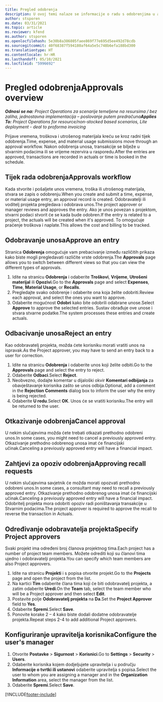 ```yaml
---
title: Pregled odobrenja
description: U ovoj temi nalaze se informacije o radu s odobrenjima u aplikaciji Project Operations.
author: stsporen
ms.date: 03/31/2021
ms.topic: article
ms.reviewer: kfend
ms.author: stsporen
ms.openlocfilehash: 5e30b8a386805faee869f77e695d5ee492d78cdb
ms.sourcegitcommit: 40f68387f594180af64a5e5c748b6efa188bd300
ms.translationtype: HT
ms.contentlocale: hr-HR
ms.lasthandoff: 05/10/2021
ms.locfileid: "5996692"
---
```

# <a name="approvals-overview"></a><span data-ttu-id="14d02-103">Pregled odobrenja</span><span class="sxs-lookup"><span data-stu-id="14d02-103">Approvals overview</span></span>

<span data-ttu-id="14d02-104">_**Odnosi se na:** Project Operations za scenarije temeljene na resursima / bez zaliha, jednostavna implementacija – poslovanje putem predračuna_</span><span class="sxs-lookup"><span data-stu-id="14d02-104">_**Applies To:** Project Operations for resource/non-stocked based scenarios, Lite deployment - deal to proforma invoicing_</span></span>

<span data-ttu-id="14d02-105">Prijave vremena, troškova i utrošenog materijala kreću se kroz radni tijek odobrenja.</span><span class="sxs-lookup"><span data-stu-id="14d02-105">Time, expense, and material usage submissions move through an approval workflow.</span></span> <span data-ttu-id="14d02-106">Nakon odobrenja unosa, transakcije se bilježe u stvarnim podacima ili se vrijeme rezervira u rasporedu.</span><span class="sxs-lookup"><span data-stu-id="14d02-106">After the entries are approved, transactions are recorded in actuals or time is booked in the schedule.</span></span>

## <a name="approvals-workflow"></a><span data-ttu-id="14d02-107">Tijek rada odobrenja</span><span class="sxs-lookup"><span data-stu-id="14d02-107">Approvals workflow</span></span>
<span data-ttu-id="14d02-108">Kada stvorite i pošaljete unos vremena, troška ili utrošenog materijala, stvara se zapis o odobrenju.</span><span class="sxs-lookup"><span data-stu-id="14d02-108">When you create and submit a time, expense, or material usage entry, an approval record is created.</span></span> <span data-ttu-id="14d02-109">Odobravatelji ili voditelj projekta pregledava i odobrava unos.</span><span class="sxs-lookup"><span data-stu-id="14d02-109">The project approver or manager reviews and approves the entry.</span></span> <span data-ttu-id="14d02-110">Ako je unos povezan s projektom, stvarni podaci stvorit će se kada bude odobren.</span><span class="sxs-lookup"><span data-stu-id="14d02-110">If the entry is related to a project, the actuals will be created when it's approved.</span></span> <span data-ttu-id="14d02-111">To omogućuje praćenje troškova i naplate.</span><span class="sxs-lookup"><span data-stu-id="14d02-111">This allows the cost and billing to be tracked.</span></span>

## <a name="approve-an-entry"></a><span data-ttu-id="14d02-112">Odobravanje unosa</span><span class="sxs-lookup"><span data-stu-id="14d02-112">Approve an entry</span></span>
<span data-ttu-id="14d02-113">Stranica **Odobrenja** omogućuje vam prebacivanje između različitih prikaza kako biste mogli pregledavati različite vrste odobrenja.</span><span class="sxs-lookup"><span data-stu-id="14d02-113">The **Approvals** page allows you to switch between different views so that you can view the different types of approvals.</span></span>
  
1. <span data-ttu-id="14d02-114">Idite na stranicu **Odobrenja** i odaberite **Troškovi**, **Vrijeme**, **Utrošeni materijal** ili **Opozivi**.</span><span class="sxs-lookup"><span data-stu-id="14d02-114">Go to the **Approvals** page and select **Expenses**, **Time**, **Material Usage**, or **Recalls**.</span></span>
2. <span data-ttu-id="14d02-115">Pregledajte svako odobrenje i odaberite ona koja želite odobriti.</span><span class="sxs-lookup"><span data-stu-id="14d02-115">Review each approval, and select the ones you want to approve.</span></span>
3. <span data-ttu-id="14d02-116">Odaberite mogućnost **Odobri** kako bite odobrili odabrane unose.</span><span class="sxs-lookup"><span data-stu-id="14d02-116">Select **Approve** to approve the selected entries.</span></span>
<span data-ttu-id="14d02-117">Sustav obrađuje ove unose i stvara stvarne podatke.</span><span class="sxs-lookup"><span data-stu-id="14d02-117">The system processes these entries and create actuals.</span></span>

## <a name="reject-an-entry"></a><span data-ttu-id="14d02-118">Odbacivanje unosa</span><span class="sxs-lookup"><span data-stu-id="14d02-118">Reject an entry</span></span>
<span data-ttu-id="14d02-119">Kao odobravatelj projekta, možda ćete korisniku morati vratiti unos na ispravak.</span><span class="sxs-lookup"><span data-stu-id="14d02-119">As the Project approver, you may have to send an entry back to a user for correction.</span></span>
  
1. <span data-ttu-id="14d02-120">Idite na stranicu **Odobrenja** i odaberite unos koji želite odbiti.</span><span class="sxs-lookup"><span data-stu-id="14d02-120">Go to the **Approvals** page and select the entry to reject.</span></span> 
2. <span data-ttu-id="14d02-121">Odaberite **Odbaci**.</span><span class="sxs-lookup"><span data-stu-id="14d02-121">Select **Reject**.</span></span>
3. <span data-ttu-id="14d02-122">Neobvezno, dodajte komentar u dijaloški okvir **Komentari odbijanja** za obavještavanje korisnika zašto se unos odbija.</span><span class="sxs-lookup"><span data-stu-id="14d02-122">Optional, add a comment in the **Rejection Comments** dialog box to inform the user why the entry is being rejected.</span></span>
4. <span data-ttu-id="14d02-123">Odaberite **U redu**.</span><span class="sxs-lookup"><span data-stu-id="14d02-123">Select **OK**.</span></span> <span data-ttu-id="14d02-124">Unos će se vratiti korisniku.</span><span class="sxs-lookup"><span data-stu-id="14d02-124">The entry will be returned to the user.</span></span>
  
## <a name="cancel-approval"></a><span data-ttu-id="14d02-125">Otkazivanje odobrenja</span><span class="sxs-lookup"><span data-stu-id="14d02-125">Cancel approval</span></span>
<span data-ttu-id="14d02-126">U nekim slučajevima možda ćete trebati otkazati prethodno odobreni unos.</span><span class="sxs-lookup"><span data-stu-id="14d02-126">In some cases, you might need to cancel a previously approved entry.</span></span> <span data-ttu-id="14d02-127">Otkazivanje prethodno odobrenog unosa imat će financijski učinak.</span><span class="sxs-lookup"><span data-stu-id="14d02-127">Canceling a previously approved entry will have a financial impact.</span></span> 

## <a name="approving-recall-requests"></a><span data-ttu-id="14d02-128">Zahtjevi za opoziv odobrenja</span><span class="sxs-lookup"><span data-stu-id="14d02-128">Approving recall requests</span></span>
<span data-ttu-id="14d02-129">U nekim slučajevima savjetnik će možda morati opozvati prethodno odobreni unos.</span><span class="sxs-lookup"><span data-stu-id="14d02-129">In some cases, a consultant may need to recall a previously approved entry.</span></span> <span data-ttu-id="14d02-130">Otkazivanje prethodno odobrenog unosa imat će financijski učinak.</span><span class="sxs-lookup"><span data-stu-id="14d02-130">Canceling a previously approved entry will have a financial impact.</span></span> <span data-ttu-id="14d02-131">Odobritelj projekta mora odobriti opoziv radi poništavanja transakcije u Stvarnim podacima.</span><span class="sxs-lookup"><span data-stu-id="14d02-131">The project approver is required to approve the recall to reverse the transaction in Actuals.</span></span>

## <a name="specify-project-approvers"></a><span data-ttu-id="14d02-132">Određivanje odobravatelja projekta</span><span class="sxs-lookup"><span data-stu-id="14d02-132">Specify Project approvers</span></span>
<span data-ttu-id="14d02-133">Svaki projekt ima određeni broj članova projektnog tima.</span><span class="sxs-lookup"><span data-stu-id="14d02-133">Each project has a number of project team members.</span></span> <span data-ttu-id="14d02-134">Možete odrediti koji su članovi tima ujedno i odobravatelji projekta.</span><span class="sxs-lookup"><span data-stu-id="14d02-134">You can specify which team members are also Project approvers.</span></span>

1. <span data-ttu-id="14d02-135">Idite na stranicu **Projekti** i s popisa otvorite projekt.</span><span class="sxs-lookup"><span data-stu-id="14d02-135">Go to the **Projects** page and open the project from the list.</span></span>
2. <span data-ttu-id="14d02-136">Na kartici **Tim** odaberite člana tima koji će biti odobravatelj projekta, a zatim odaberite **Uredi**.</span><span class="sxs-lookup"><span data-stu-id="14d02-136">On the **Team** tab, select the team member who will be a Project approver and then select **Edit**.</span></span>
3. <span data-ttu-id="14d02-137">Postavite polje **Odobravatelj projekta** na **Da**.</span><span class="sxs-lookup"><span data-stu-id="14d02-137">Set the **Project Approver** field to **Yes**.</span></span>
4. <span data-ttu-id="14d02-138">Odaberite **Spremi**.</span><span class="sxs-lookup"><span data-stu-id="14d02-138">Select **Save**.</span></span>
5. <span data-ttu-id="14d02-139">Ponovite korake 2 – 4 kako biste dodali dodatne odobravatelje projekta.</span><span class="sxs-lookup"><span data-stu-id="14d02-139">Repeat steps 2-4 to add additional Project approvers.</span></span>

## <a name="configure-the-users-manager"></a><span data-ttu-id="14d02-140">Konfiguriranje upravitelja korisnika</span><span class="sxs-lookup"><span data-stu-id="14d02-140">Configure the user's manager</span></span>

1. <span data-ttu-id="14d02-141">Otvorite **Postavke** > **Sigurnost** > **Korisnici**.</span><span class="sxs-lookup"><span data-stu-id="14d02-141">Go to **Settings** > **Security** > **Users**.</span></span>
2. <span data-ttu-id="14d02-142">Odaberite korisnika kojem dodjeljujete upravitelja i u području **Informacije o tvrtki ili ustanovi** odaberite upravitelja s popisa.</span><span class="sxs-lookup"><span data-stu-id="14d02-142">Select the user to whom you are assigning a manager and in the **Organization Information** area, select the manager from the list.</span></span> 
3. <span data-ttu-id="14d02-143">Odaberite **Spremi**.</span><span class="sxs-lookup"><span data-stu-id="14d02-143">Select **Save**.</span></span>




[!INCLUDE[footer-include](../includes/footer-banner.md)]
